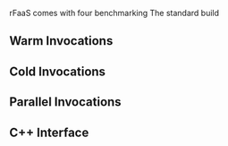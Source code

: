
rFaaS comes with four benchmarking
The standard build

## Warm Invocations

## Cold Invocations

## Parallel Invocations

## C++ Interface

